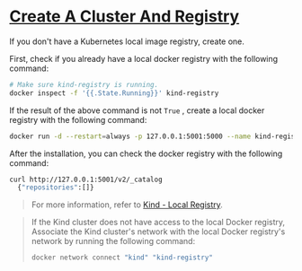 # [Create A Cluster And Registry](https://kind.sigs.k8s.io/docs/user/local-registry/#create-a-cluster-and-registry)  

If you don't have a Kubernetes local image registry, create one.  

First, check if you already have a local docker registry with the following command:  

```bash
# Make sure kind-registry is running.  
docker inspect -f '{{.State.Running}}' kind-registry
```

If the result of the above command is not `True` , create a local docker registry with the following command:  

```bash
docker run -d --restart=always -p 127.0.0.1:5001:5000 --name kind-registry registry:2
```

After the installation, you can check the docker registry with the following command:  

```bash
curl http://127.0.0.1:5001/v2/_catalog
  {"repositories":[]}
```

> For more information, refer to [Kind - Local Registry](https://kind.sigs.k8s.io/docs/user/local-registry/).  

> If the Kind cluster does not have access to the local Docker registry,
> Associate the Kind cluster's network with the local Docker registry's network by running the following command:  
> ```bash
> docker network connect "kind" "kind-registry"
> ```
